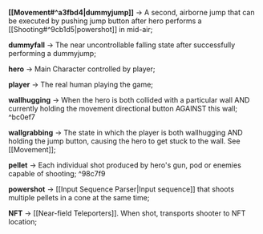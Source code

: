 **[[Movement#^a3fbd4|dummyjump]]** -> A second, airborne jump that can be executed by pushing jump button after hero performs a [[Shooting#^9cb1d5|powershot]] in mid-air;

**dummyfall** -> The near uncontrollable falling state after successfully performing a dummyjump;

**hero** -> Main Character controlled by player;

**player** -> The real human playing the game;

**wallhugging** -> When the hero is both collided with a particular wall AND currently holding the movement directional button AGAINST this wall; ^bc0ef7

**wallgrabbing** -> The state in which the player is both wallhugging AND holding the jump button, causing the hero to get stuck to the wall. See [[Movement]];

**pellet** -> Each individual shot produced by hero's gun, pod or enemies capable of shooting; ^98c7f9

**powershot** -> [[Input Sequence Parser|Input sequence]] that shoots multiple pellets in a cone at the same time;

**NFT** -> [[Near-field Teleporters]]. When shot, transports shooter to NFT location;
